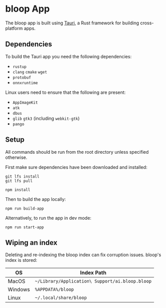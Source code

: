 # bloop App

The bloop app is built using [Tauri](https://github.com/tauri-apps/tauri), a Rust framework for building cross-platform apps.

## Dependencies

To build the Tauri app you need the following dependencies:
- `rustup`
- `clang` `cmake` `wget`
- `protobuf`
- `onnxruntime`

Linux users need to ensure that the following are present:
- `AppImageKit`
- `atk`
- `dbus`
- `glib` `gtk3` (including `webkit-gtk`)
- `pango`
 
## Setup

All commands should be run from the root directory unless specified otherwise.

First make sure dependencies have been downloaded and installed:
```
git lfs install
git lfs pull

npm install
``` 

Then to build the app locally:

```
npm run build-app
```

Alternatively, to run the app in dev mode:
```
npm run start-app
```

## Wiping an index

Deleting and re-indexing the bloop index can fix corruption issues. bloop's index is stored:

| OS      | Index Path |
| ----------- | ----------- |
| MacOS      | `~/Library/Application\ Support/ai.bloop.bloop`       |
| Windows   | `%APPDATA%/bloop`        |
| Linux   | `~/.local/share/bloop`        |